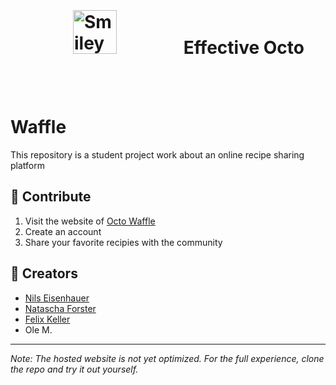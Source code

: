 


<h1 float="left">
  <img src="https://i.imgur.com/1QPNXvA.png" alt="Smiley face" height="70" style="margin:100px;"> 
  Effective Octo Waffle
</h1>
This repository is a student project work about an online recipe sharing platform

## :rocket: Contribute 
1. Visit the website of [Octo Waffle](https://octo-waffle-b2ea8.web.app/)
2. Create an account
3. Share your favorite recipies with the community

## :busts_in_silhouette: Creators 
- [Nils Eisenhauer](https://github.com/eisenils)
- [Natascha Forster](https://github.com/NataschaForster)
- [Felix Keller](https://github.com/felixkeller98)
- Ole M.

___

<i> Note: The hosted website is not yet optimized. For the full experience, clone the repo and try it out yourself. <i>
